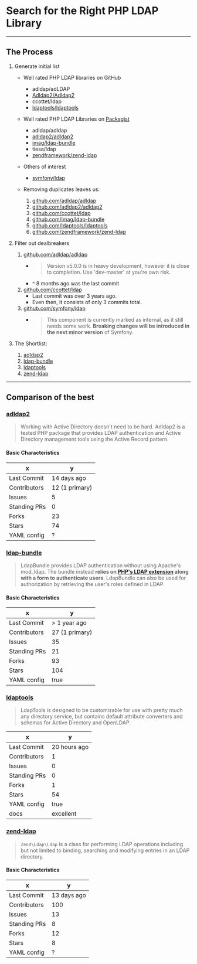 # Search for the Right PHP LDAP Library

---

## The Process

1. Generate initial list

    - Well rated PHP LDAP libraries on GitHub

        * adldap/adLDAP
        * [Adldap2/Adldap2][adldap2]
        * ccottet/ldap
        * [ldaptools/ldaptools][ldaptools]

    - Well rated PHP LDAP Libraries on [Packagist](https://packagist.org/search/?q=ldap)

        * adldap/adldap
        * [adldap2/adldap2][adldap2]
        * [imag/ldap-bundle][ldap-bundle]
        * tiesa/ldap
        * [zendframework/zend-ldap][zend-ldap]

    - Others of interest
        * [symfony/ldap](https://github.com/symfony/ldap)

    - Removing duplicates leaves us:

        1. [github.com/adldap/adldap](https://github.com/adldap/adldap)
        1. [github.com/adldap2/adldap2][adldap2]
        1. [github.com/ccottet/ldap](https://github.com/ccottet/ldap)
        1. [github.com/imag/ldap-bundle][ldap-bundle]
        1. [github.com/ldaptools/ldaptools][ldaptools]
        1. [github.com/zendframework/zend-ldap][zend-ldap]

1. Filter out dealbreakers

    1. [github.com/adldap/adldap](https://github.com/adldap/adldap)
        * > Version v5.0.0 is in heavy development, however it is close to completion. Use 'dev-master' at you're own risk.
        * ^ 8 months ago was the last commit
    1. [github.com/ccottet/ldap](https://github.com/ccottet/ldap)
        * Last commit was over 3 years ago.
        * Even then, it consists of only 3 commits total.
    1. [github.com/symfony/ldap](https://github.com/symfony/ldap)
        * > This component is currently marked as internal, as it still needs some work. **Breaking changes will be introduced in the next minor version** of Symfony.


1. The Shortlist:

    1. [adldap2][adldap2]
    1. [ldap-bundle][ldap-bundle]
    1. [ldaptools][ldaptools]
    1. [zend-ldap][zend-ldap]

---

## Comparison of the best

### [adldap2][adldap2]

> Working with Active Directory doesn't need to be hard. Adldap2 is a tested PHP package that provides LDAP authentication and Active Directory management tools using the Active Record pattern.

#### Basic Characteristics

x            | y
-------------|------------
Last Commit  | 14 days ago
Contributors | 12 (1 primary)
Issues       | 5
Standing PRs | 0
Forks        | 23
Stars        | 74
YAML config  | ?


### [ldap-bundle][ldap-bundle]

> LdapBundle provides LDAP authentication without using Apache's mod_ldap. The bundle instead **relies on [PHP's LDAP extension](http://php.net/manual/en/book.ldap.php) along with a form to authenticate users**. LdapBundle can also be used for authorization by retrieving the user's roles defined in LDAP.

#### Basic Characteristics

x            | y
-------------|-------------
Last Commit  | > 1 year ago
Contributors | 27 (1 primary)
Issues       | 35
Standing PRs | 21
Forks        | 93
Stars        | 104
YAML config  | true



### [ldaptools][ldaptools]

> LdapTools is designed to be customizable for use with pretty much any directory service, but contains default attribute converters and schemas for Active Directory and OpenLDAP.

x            | y
-------------|-------------
Last Commit  | 20 hours ago
Contributors | 1
Issues       | 0
Standing PRs | 0
Forks        | 1
Stars        | 54
YAML config  | true
docs         | excellent




### [zend-ldap][zend-ldap]

> `Zend\Ldap\Ldap` is a class for performing LDAP operations including but not limited to binding, searching and modifying entries in an LDAP directory.

#### Basic Characteristics

x            | y
-------------|------------
Last Commit  | 13 days ago
Contributors | 100
Issues       | 13
Standing PRs | 8
Forks        | 12
Stars        | 8
YAML config  | ?



[adldap2]: "https://github.com/adldap2/adldap2"
[ldap-bundle]: "https://github.com/BorisMorel/LdapBundle"
[ldaptools]: "https://github.com/ldaptools/ldaptools"
[zend-ldap]: "https://github.com/zendframework/zend-ldap"
